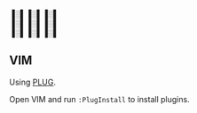 ▐░▌▐░▌▐░▌\
▐░▌▐░▌▐░▌\
▐░▌▐░▌▐░▌

VIM
---
Using [PLUG](https://github.com/junegunn/vim-plug).

Open VIM and run `:PlugInstall` to install plugins.
